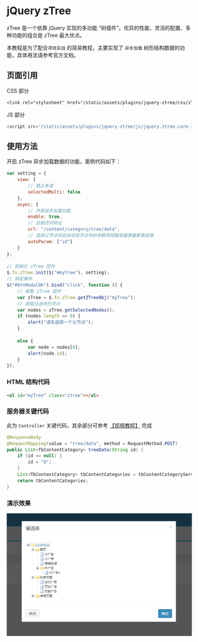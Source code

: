 # jQuery zTree

zTree 是一个依靠 jQuery 实现的多功能 “树插件”。优异的性能、灵活的配置、多种功能的组合是 zTree 最大优点。

本教程是为了配合`项目实战` 的简易教程，主要实现了 `异步加载` 树形结构数据的功能，具体用法请参考官方文档。

## 页面引用

CSS 部分

```css
<link rel="stylesheet" href="/static/assets/plugins/jquery-ztree/css/zTreeStyle/zTreeStyle.min.css" />
```

JS 部分

```javascript
<script src="/static/assets/plugins/jquery-ztree/js/jquery.ztree.core-3.5.min.js"></script>
```

## 使用方法

开启 zTree 异步加载数据的功能，案例代码如下：

```javascript
var setting = {
    view: {
        // 禁止多选
        selectedMulti: false
    },
    async: {
        // 开启异步加载功能
        enable: true,
        // 远程访问地址
        url: "/content/category/tree/data",
        // 选择父节点时会自动将节点中的参数传回服务器再重新取结果
        autoParam: ["id"]
    }
};

// 初始化 zTree 控件
$.fn.zTree.init($("#myTree"), setting);
// 绑定事件
$("#btnModalOk").bind("click", function () {
    // 获取 zTree 控件
    var zTree = $.fn.zTree.getZTreeObj("myTree");
    // 获取已选中的节点
    var nodes = zTree.getSelectedNodes();
    if (nodes.length == 0) {
        alert("请先选择一个父节点");
    }

    else {
        var node = nodes[0];
        alert(node.id);
    }
});
```

### HTML 结构代码

```html
<ul id="myTree" class="ztree"></ul>
```

### 服务器关键代码

此为 `Controller` 关键代码，其余部分可参考 [【视频教程】](https://www.bilibili.com/video/av25584906) 完成

```java
@ResponseBody
@RequestMapping(value = "tree/data", method = RequestMethod.POST)
public List<TbContentCategory> treeData(String id) {
    if (id == null) {
        id = "0";
    }
    List<TbContentCategory> tbContentCategories = tbContentCategoryService.selectByPid(Long.parseLong(id));
    return tbContentCategories;
}
```

### 演示效果

![img](./assets/Lusifer1529873938.png)